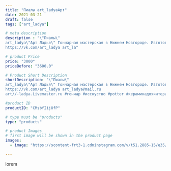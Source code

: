 ```yaml
---
title: "Пиалы art_ladyaАрт"
date: 2021-03-21
draft: false
tags: ["art_ladya"]

# meta description
description : "\"Пиалы\" 
art_ladya\"Арт Ладья\" Гончарная мастерская в Нижнем Новгороде. Изготовление керамики и мастер//-классы по обучению. 
https://vk.com/art_ladya art_la"

# product Price
price: "3000"
priceBefore: "3600.0"

# Product Short Description
shortDescription: "\"Пиалы\" 
art_ladya\"Арт Ладья\" Гончарная мастерская в Нижнем Новгороде. Изготовление керамики и мастер//-классы по обучению. 
https://vk.com/art_ladya art_ladya@mail.ru 
art//-ladya.Livemaster.ru #гончар #исскуство #potter #керамикадляинтерьера #керамикаручнаяработа #гончарнаямастерская #керамиканазаказ #handmade #посудаизглины #керамика #гончарнаяпосуда #эксклюзивнаякерамика #dishes #decor #ceramicar #mug #claygoods #tankard #earthenware #ceramic #design #пиалы #magic #японскиепиалы #ceramicart #pint #clay #авторскаякерамика"

#product ID
productID: "CMsbfIijUfP"

# type must be "products"
type: "products"

# product Images
# first image will be shown in the product page
images:
  - image: "https://scontent-frt3-1.cdninstagram.com/v/t51.2885-15/e35/162455815_756502961721124_6940209081942913658_n.jpg?se=8&_nc_ht=scontent-frt3-1.cdninstagram.com&_nc_cat=104&_nc_ohc=zKwAYxXocbUAX_kNq2L&edm=APU89FABAAAA&ccb=7-4&oh=132dbb6802198603762ff8b8e8914639&oe=612BC588&_nc_sid=86f79a&ig_cache_key=MjUzNDUyMTU3NzAzMTk0NDE0Mw%3D%3D.2-ccb7-4"

---
```

lorem
